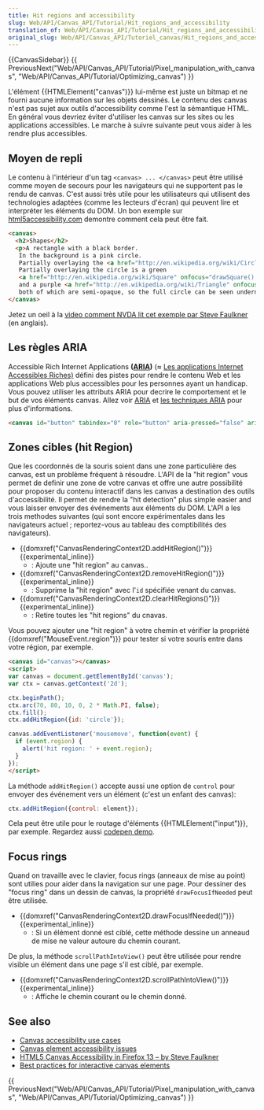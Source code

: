 ```yaml
---
title: Hit regions and accessibility
slug: Web/API/Canvas_API/Tutorial/Hit_regions_and_accessibility
translation_of: Web/API/Canvas_API/Tutorial/Hit_regions_and_accessibility
original_slug: Web/API/Canvas_API/Tutoriel_canvas/Hit_regions_and_accessibility
---
```

{{CanvasSidebar}} {{ PreviousNext("Web/API/Canvas_API/Tutorial/Pixel_manipulation_with_canvas", "Web/API/Canvas_API/Tutorial/Optimizing_canvas") }}

L'élément {{HTMLElement("canvas")}} lui-même est juste un bitmap et ne fourni aucune information sur les objets dessinés. Le contenu des canvas n'est pas sujet aux outils d'accessibility comme l'est la sémantique HTML. En général vous devriez éviter d'utiliser les canvas sur les sites ou les applications accessibles. Le marche à suivre suivante peut vous aider à les rendre plus accessibles.

## Moyen de repli

Le contenu à l'intérieur d'un tag `<canvas> ... </canvas>` peut être utilisé comme moyen de secours pour les navigateurs qui ne supportent pas le rendu de canvas. C'est aussi très utile pour les utilisateurs qui utilisent des technologies adaptées (comme les lecteurs d'écran) qui peuvent lire et interpréter les éléments du DOM. Un bon exemple sur [html5accessibility.com](http://www.html5accessibility.com/tests/canvas.html) demontre comment cela peut être fait.

```html
<canvas>
  <h2>Shapes</h2>
  <p>A rectangle with a black border.
   In the background is a pink circle.
   Partially overlaying the <a href="http://en.wikipedia.org/wiki/Circle" onfocus="drawCircle();" onblur="drawPicture();">circle</a>.
   Partially overlaying the circle is a green
   <a href="http://en.wikipedia.org/wiki/Square" onfocus="drawSquare();" onblur="drawPicture();">square</a>
   and a purple <a href="http://en.wikipedia.org/wiki/Triangle" onfocus="drawTriangle();" onblur="drawPicture();">triangle</a>,
   both of which are semi-opaque, so the full circle can be seen underneath.</p>
</canvas>
```

Jetez un oeil à la [video comment NVDA lit cet exemple par Steve Faulkner](https://www.youtube.com/watch?v=ABeIFlqYiMQ) (en anglais).

## Les règles ARIA

Accessible Rich Internet Applications **([ARIA](/en-US/docs/Web/Accessibility/ARIA))** (≈ [Les applications Internet Accessibles Riches)](https://fr.wikipedia.org/wiki/Accessible_Rich_Internet_Applications) défini des pistes pour rendre le contenu Web et les applications Web plus accessibles pour les personnes ayant un handicap. Vous pouvez utiliser les attributs ARIA pour decrire le comportement et le but de vos éléments canvas. Allez voir [ARIA](/en-US/docs/Web/Accessibility/ARIA) et [les techniques ARIA](/en-US/docs/Web/Accessibility/ARIA/ARIA_Techniques) pour plus d'informations.

```html
<canvas id="button" tabindex="0" role="button" aria-pressed="false" aria-label="Start game"></canvas>
```

## Zones cibles (hit Region)

Que les coordonnés de la souris soient dans une zone particulière des canvas, est un problème fréquent à résoudre. L'API de la "hit region" vous permet de definir une zone de votre canvas et offre une autre possibilité pour proposer du contenu interactif dans les canvas a destination des outils d'accessibilité. Il permet de rendre la "hit detection" plus simple easier and vous laisser envoyer des événements aux éléments du DOM. L'API a les trois methodes suivantes (qui sont encore expérimentales dans les navigateurs actuel ; reportez-vous au tableau des comptibilités des navigateurs).

- {{domxref("CanvasRenderingContext2D.addHitRegion()")}} {{experimental_inline}}
  - : Ajoute une "hit region" au canvas..
- {{domxref("CanvasRenderingContext2D.removeHitRegion()")}} {{experimental_inline}}
  - : Supprime la "hit region" avec l'`id` spécifiée venant du canvas.
- {{domxref("CanvasRenderingContext2D.clearHitRegions()")}} {{experimental_inline}}
  - : Retire toutes les "hit regions" du cnavas.

Vous pouvez ajouter une "hit region" à votre chemin et vérifier la propriété {{domxref("MouseEvent.region")}} pour tester si votre souris entre dans votre région, par exemple.

```html
<canvas id="canvas"></canvas>
<script>
var canvas = document.getElementById('canvas');
var ctx = canvas.getContext('2d');

ctx.beginPath();
ctx.arc(70, 80, 10, 0, 2 * Math.PI, false);
ctx.fill();
ctx.addHitRegion({id: 'circle'});

canvas.addEventListener('mousemove', function(event) {
  if (event.region) {
    alert('hit region: ' + event.region);
  }
});
</script>
```

La méthode `addHitRegion()` accepte aussi une option de `control` pour envoyer des événement vers un élément (c'est un enfant des canvas):

```js
ctx.addHitRegion({control: element});
```

Cela peut être utile pour le routage d'éléments {{HTMLElement("input")}}, par exemple. Regardez aussi [codepen demo](http://codepen.io/adobe/pen/BhcmK).

## Focus rings

Quand on travaille avec le clavier, focus rings (anneaux de mise au point) sont utilies pour aider dans la navigation sur une page. Pour dessiner des "focus ring" dans un dessin de canvas, la propriété `drawFocusIfNeeded` peut être utilisée.

- {{domxref("CanvasRenderingContext2D.drawFocusIfNeeded()")}} {{experimental_inline}}
  - : Si un élément donné est ciblé, cette méthode dessine un anneaud de mise ne valeur autoure du chemin courant.

De plus, la méthode `scrollPathIntoView()` peut être utilisée pour rendre visible un élément dans une page s'il est ciblé, par exemple.

- {{domxref("CanvasRenderingContext2D.scrollPathIntoView()")}} {{experimental_inline}}
  - : Affiche le chemin courant ou le chemin donné.

## See also

- [Canvas accessibility use cases](https://www.w3.org/WAI/PF/HTML/wiki/Canvas_Accessibility_Use_Cases)
- [Canvas element accessibility issues](https://www.w3.org/html/wg/wiki/AddedElementCanvas)
- [HTML5 Canvas Accessibility in Firefox 13 – by Steve Faulkner](http://www.paciellogroup.com/blog/2012/06/html5-canvas-accessibility-in-firefox-13/)
- [Best practices for interactive canvas elements](https://html.spec.whatwg.org/multipage/scripting.html#best-practices)

{{ PreviousNext("Web/API/Canvas_API/Tutorial/Pixel_manipulation_with_canvas", "Web/API/Canvas_API/Tutorial/Optimizing_canvas") }}
